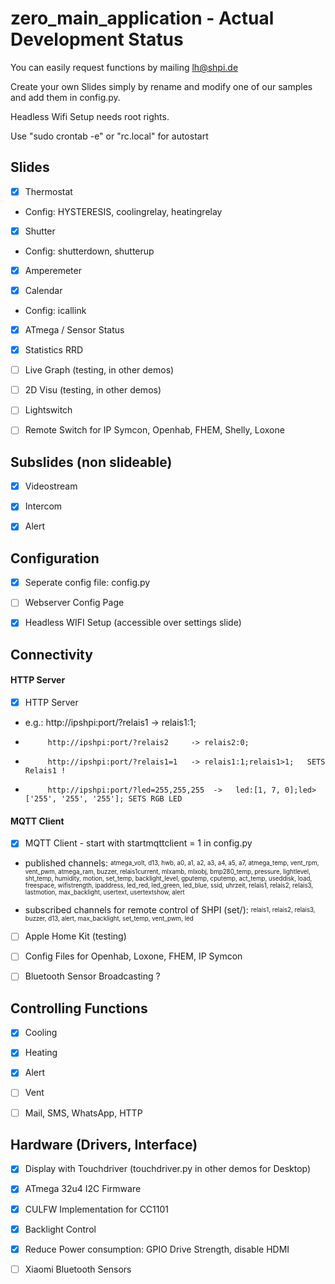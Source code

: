 # zero_main_application - Actual Development Status

You can easily request functions by mailing lh@shpi.de


Create your own Slides simply by rename and modify one of our samples and add them in config.py.  

Headless Wifi Setup needs root rights.

Use "sudo crontab -e" or "rc.local" for autostart

## Slides

- [X] Thermostat

*  Config: HYSTERESIS, coolingrelay, heatingrelay

- [X] Shutter

*  Config: shutterdown, shutterup

- [X] Amperemeter

- [X] Calendar

*  Config: icallink


- [X] ATmega / Sensor Status

- [X] Statistics RRD

- [ ] Live Graph (testing, in other demos)

- [ ] 2D Visu (testing, in other demos)

- [ ] Lightswitch

- [ ] Remote Switch for IP Symcon, Openhab, FHEM, Shelly, Loxone

## Subslides (non slideable)

- [X] Videostream

- [X] Intercom

- [X] Alert


## Configuration

- [X] Seperate config file: config.py

- [ ] Webserver Config Page

- [X] Headless WIFI Setup (accessible over settings slide)

## Connectivity

#### HTTP Server

- [X] HTTP Server

* e.g.:   http://ipshpi:port/?relais1     -> relais1:1;

*          http://ipshpi:port/?relais2     -> relais2:0;

*          http://ipshpi:port/?relais1=1   -> relais1:1;relais1>1;   SETS Relais1 !

*          http://ipshpi:port/?led=255,255,255  ->   led:[1, 7, 0];led>['255', '255', '255']; SETS RGB LED
          

#### MQTT Client
- [X] MQTT Client - start with startmqttclient = 1 in config.py

* published channels: <sup><sub>atmega_volt, d13, hwb, a0, a1, a2, a3, a4, a5, a7, atmega_temp, vent_rpm, vent_pwm, atmega_ram, buzzer, relais1current, mlxamb, mlxobj, bmp280_temp, pressure, lightlevel, sht_temp, humidity, motion, set_temp, backlight_level, gputemp, cputemp, act_temp, useddisk, load, freespace, wifistrength, ipaddress, led_red, led_green, led_blue, ssid, uhrzeit, relais1, relais2, relais3, lastmotion, max_backlight, usertext, usertextshow, alert</sub></sup>


* subscribed channels for remote control of SHPI (set/): <sup><sub>relais1, relais2, relais3, buzzer, d13, alert, max_backlight, set_temp, vent_pwm, led</sub></sup>


- [ ] Apple Home Kit (testing)

- [ ] Config Files for Openhab, Loxone, FHEM, IP Symcon

- [ ] Bluetooth Sensor Broadcasting ?

## Controlling Functions

- [X] Cooling

- [X] Heating

- [X] Alert

- [ ] Vent

- [ ] Mail, SMS, WhatsApp, HTTP
## Hardware (Drivers, Interface)


- [X] Display with Touchdriver (touchdriver.py in other demos for Desktop)

- [X] ATmega 32u4 I2C Firmware

- [X] CULFW Implementation for CC1101

- [X] Backlight Control

- [X] Reduce Power consumption: GPIO Drive Strength, disable HDMI


- [ ] Xiaomi Bluetooth Sensors











